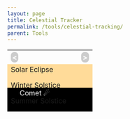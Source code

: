 ```yaml
---
layout: page
title: Celestial Tracker 
permalink: /tools/celestial-tracking/
parent: Tools
---
```


<style>
    .button {
        background-color: #ccc;
        border: none;
        color: white;
        padding: 2px 2%;
        text-decoration: none!important;
        display: block;
        border-radius: .5em;
    } .button:hover, a:visited {
        color: white;
    }
    #minus {
        float: left;
    }
    #plus {
        float: right;
    }
    #monthText {
        font-weight: bold;
        text-align: center;
        margin-bottom: 1em;
    }
    th {
        text-align: center;
    }
    #dayCell {
        background-color: #ffdb99;
    }
    #nightCell {
        background-color: black;
        color: white;
    }
    #dayDiv, #nightDiv {
        height: 3em;
    }
</style>

<div id="monthText"></div>


<table>
<tr>
    <th>
        <a class="button" id="minus" href="#">< </a>
        <span id="dayText"></span>
        <a class="button" id="plus" href="#">></a>
    </th>
</tr>
<tr>
    <td id="dayCell"><div id="dayDiv">
        <span id="solarEclipse">Solar Eclipse <img style="height: 1em" src="../../assets/total-eclipse.svg"/><img style="height: 1em" src="../../assets/partial-eclipse.svg"/></span>
        <p id="winterSolstice">Winter Solstice</p>
        <p id="summerSolstice">Summer Solstice</p>
        <!-- potentially equinoxes -->
        <p id="harmonicConvergence">Harmonic Convergence</p>
    </div></td>
</tr>
<tr>
    <td id="nightCell"><div id="nightDiv">
        <span id="moonPhaseText"></span>
        <span id="lunarEclipse"><img style="height: 1em" src="../../assets/lunar-eclipse.svg"/></span>
        <span id="comet">Comet &#x2604;</span>
    </div></td>
</tr>
</table>

<script src="../celestial-tracking.js"></script>